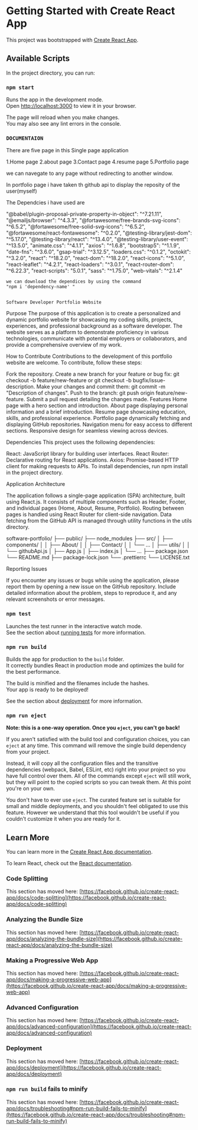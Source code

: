 # Getting Started with Create React App

This project was bootstrapped with [Create React App](https://github.com/facebook/create-react-app).

## Available Scripts

In the project directory, you can run:

### `npm start`

Runs the app in the development mode.\
Open [http://localhost:3000](http://localhost:3000) to view it in your browser.

The page will reload when you make changes.\
You may also see any lint errors in the console.

### `DOCUMENTAION`
There are five page in this Single page application

1.Home page
2.about page
3.Contact page
4.resume page
5.Portfolio page

we can navegate to any page without redirecting to another window.

In portfolio page i have taken th github api to display the reposity of the user(myself)

The Dependcies i have used are

"@babel/plugin-proposal-private-property-in-object": "^7.21.11",
    "@emailjs/browser": "^4.3.3",
    "@fortawesome/free-brands-svg-icons": "^6.5.2",
    "@fortawesome/free-solid-svg-icons": "^6.5.2",
    "@fortawesome/react-fontawesome": "^0.2.0",
    "@testing-library/jest-dom": "^5.17.0",
    "@testing-library/react": "^13.4.0",
    "@testing-library/user-event": "^13.5.0",
    "animate.css": "^4.1.1",
    "axios": "^1.6.8",
    "bootstrap5": "^1.1.9",
    "date-fns": "^3.6.0",
    "gsap-trial": "^3.12.5",
    "loaders.css": "^0.1.2",
    "octokit": "^3.2.0",
    "react": "^18.2.0",
    "react-dom": "^18.2.0",
    "react-icons": "^5.1.0",
    "react-leaflet": "^4.2.1",
    "react-loaders": "^3.0.1",
    "react-router-dom": "^6.22.3",
    "react-scripts": "5.0.1",
    "sass": "^1.75.0",
    "web-vitals": "^2.1.4"

    we can download the dependices by using the command
    "npm i 'dependency-name' "


    Software Developer Portfolio Website
Purpose
The purpose of this application is to create a personalized and dynamic portfolio website for showcasing my coding skills, projects, experiences, and professional background as a software developer. The website serves as a platform to demonstrate proficiency in various technologies, communicate with potential employers or collaborators, and provide a comprehensive overview of my work.

How to Contribute
Contributions to the development of this portfolio website are welcome. To contribute, follow these steps:

Fork the repository.
Create a new branch for your feature or bug fix: git checkout -b feature/new-feature or git checkout -b bugfix/issue-description.
Make your changes and commit them: git commit -m "Description of changes".
Push to the branch: git push origin feature/new-feature.
Submit a pull request detailing the changes made.
Features
Home page with a hero section and introduction.
About page displaying personal information and a brief introduction.
Resume page showcasing education, skills, and professional experience.
Portfolio page dynamically fetching and displaying GitHub repositories.
Navigation menu for easy access to different sections.
Responsive design for seamless viewing across devices.


Dependencies
This project uses the following dependencies:

React: JavaScript library for building user interfaces.
React Router: Declarative routing for React applications.
Axios: Promise-based HTTP client for making requests to APIs.
To install dependencies, run npm install in the project directory.

Application Architecture


The application follows a single-page application (SPA) architecture, built using React.js. It consists of multiple components such as Header, Footer, and individual pages (Home, About, Resume, Portfolio). Routing between pages is handled using React Router for client-side navigation. Data fetching from the GitHub API is managed through utility functions in the utils directory.


software-portfolio/
├── public/
├── node_modules
├── src/
│   ├── components/
│   │   ├── About/
│   │   ├── Contact/
│   │   └── ...
│   ├── utils/
│   │   └── githubApi.js
│   ├── App.js
│   ├── index.js
│   └── ...
├── package.json
└── README.md
├── package-lock.json
└── .prettierrc
└── LICENSE.txt


Reporting Issues

If you encounter any issues or bugs while using the application, please report them by opening a new issue on the GitHub repository. Include detailed information about the problem, steps to reproduce it, and any relevant screenshots or error messages.

### `npm test`

Launches the test runner in the interactive watch mode.\
See the section about [running tests](https://facebook.github.io/create-react-app/docs/running-tests) for more information.

### `npm run build`

Builds the app for production to the `build` folder.\
It correctly bundles React in production mode and optimizes the build for the best performance.

The build is minified and the filenames include the hashes.\
Your app is ready to be deployed!

See the section about [deployment](https://facebook.github.io/create-react-app/docs/deployment) for more information.

### `npm run eject`

**Note: this is a one-way operation. Once you `eject`, you can't go back!**

If you aren't satisfied with the build tool and configuration choices, you can `eject` at any time. This command will remove the single build dependency from your project.

Instead, it will copy all the configuration files and the transitive dependencies (webpack, Babel, ESLint, etc) right into your project so you have full control over them. All of the commands except `eject` will still work, but they will point to the copied scripts so you can tweak them. At this point you're on your own.

You don't have to ever use `eject`. The curated feature set is suitable for small and middle deployments, and you shouldn't feel obligated to use this feature. However we understand that this tool wouldn't be useful if you couldn't customize it when you are ready for it.

## Learn More

You can learn more in the [Create React App documentation](https://facebook.github.io/create-react-app/docs/getting-started).

To learn React, check out the [React documentation](https://reactjs.org/).

### Code Splitting

This section has moved here: [https://facebook.github.io/create-react-app/docs/code-splitting](https://facebook.github.io/create-react-app/docs/code-splitting)

### Analyzing the Bundle Size

This section has moved here: [https://facebook.github.io/create-react-app/docs/analyzing-the-bundle-size](https://facebook.github.io/create-react-app/docs/analyzing-the-bundle-size)

### Making a Progressive Web App

This section has moved here: [https://facebook.github.io/create-react-app/docs/making-a-progressive-web-app](https://facebook.github.io/create-react-app/docs/making-a-progressive-web-app)

### Advanced Configuration

This section has moved here: [https://facebook.github.io/create-react-app/docs/advanced-configuration](https://facebook.github.io/create-react-app/docs/advanced-configuration)

### Deployment

This section has moved here: [https://facebook.github.io/create-react-app/docs/deployment](https://facebook.github.io/create-react-app/docs/deployment)

### `npm run build` fails to minify

This section has moved here: [https://facebook.github.io/create-react-app/docs/troubleshooting#npm-run-build-fails-to-minify](https://facebook.github.io/create-react-app/docs/troubleshooting#npm-run-build-fails-to-minify)
